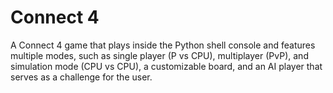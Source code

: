 # Connect 4

A Connect 4 game that plays inside the Python shell console and features multiple modes, such as single player (P vs CPU), multiplayer (PvP), and simulation mode (CPU vs CPU), a customizable board, and an AI player that serves as a challenge for the user. 
